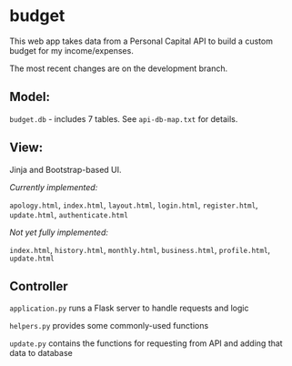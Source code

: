 # budget

This web app takes data from a Personal Capital API to build a custom budget for my income/expenses.

The most recent changes are on the development branch.

## Model:
`budget.db` - includes 7 tables. See `api-db-map.txt` for details.

## View:
Jinja and Bootstrap-based UI.

*Currently implemented:*

`apology.html`, `index.html`, `layout.html`, `login.html`, `register.html`, `update.html`, `authenticate.html`

*Not yet fully implemented:*

`index.html`, `history.html`, `monthly.html`, `business.html`, `profile.html`, `update.html`

## Controller
`application.py` runs a Flask server to handle requests and logic

`helpers.py` provides some commonly-used functions

`update.py` contains the functions for requesting from API and adding that data to database
